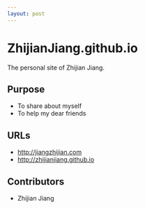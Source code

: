 ```yaml
---
layout: post
---
```

# ZhijianJiang.github.io
The personal site of Zhijian Jiang.

## Purpose
* To share about myself
* To help my dear friends

## URLs
* http://jiangzhijian.com
* http://zhijianjiang.github.io

## Contributors
* Zhijian Jiang
